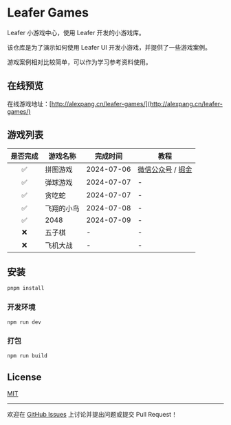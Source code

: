 # Leafer Games

Leafer 小游戏中心，使用 Leafer 开发的小游戏库。

该仓库是为了演示如何使用 Leafer UI 开发小游戏，并提供了一些游戏案例。

游戏案例相对比较简单，可以作为学习参考资料使用。

## 在线预览

在线游戏地址：[http://alexpang.cn/leafer-games/](http://alexpang.cn/leafer-games/)

## 游戏列表

| 是否完成 | 游戏名称  | 完成时间       | 教程                                                                                                            |
|:----:|-------|------------|---------------------------------------------------------------------------------------------------------------|
|  ✅   | 拼图游戏  | 2024-07-06 | [微信公众号](https://mp.weixin.qq.com/s/ziE2U7VlDqb4DkVPqBO9Sw) / [掘金](https://juejin.cn/post/7388338139633516595) |
|  ✅   | 弹球游戏  | 2024-07-07 | -                                                                                                             |
|  ✅   | 贪吃蛇   | 2024-07-07 | -                                                                                                             |
|  ✅   | 飞翔的小鸟 | 2024-07-08 | -                                                                                                             |
|  ✅   | 2048  | 2024-07-09 | -                                                                                                             |
|  ❌   | 五子棋   | -          | -                                                                                                             |
|  ❌   | 飞机大战  | -          | -                                                                                                             |

## 安装

```sh
pnpm install
```

### 开发环境

```sh
npm run dev
```

### 打包

```sh
npm run build
```

## License

[MIT](http://opensource.org/licenses/MIT)

---

欢迎在 [GitHub Issues](https://github.com/Alessandro-Pang/leafer-games/issues) 上讨论并提出问题或提交 Pull Request！

